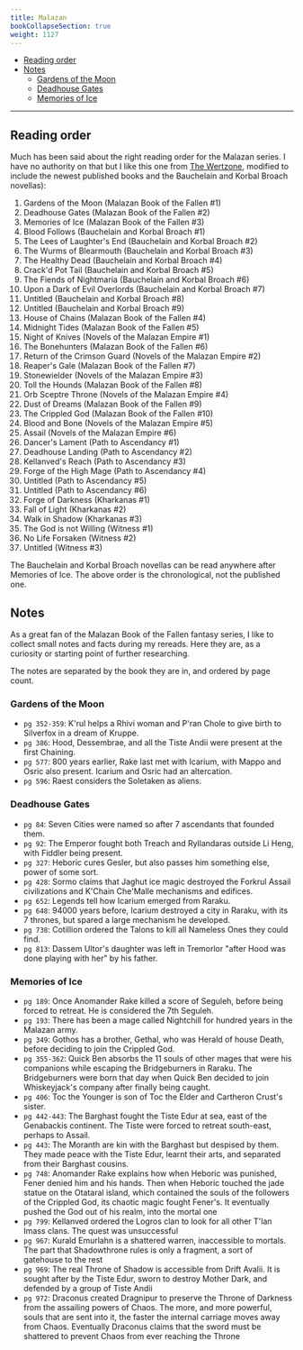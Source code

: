 ```yaml
---
title: Malazan
bookCollapseSection: true
weight: 1127
---
```


<!-- vim-markdown-toc GFM -->

* [Reading order](#reading-order)
* [Notes](#notes)
    * [Gardens of the Moon](#gardens-of-the-moon)
    * [Deadhouse Gates](#deadhouse-gates)
    * [Memories of Ice](#memories-of-ice)

<!-- vim-markdown-toc -->

--------------------

## Reading order

Much has been said about the right reading order for the Malazan series. I have no authority on that but I like this one from [The Wertzone](https://thewertzone.blogspot.com/2017/11/a-better-malazan-reading-order.html), modified to include the newest published books and the Bauchelain and Korbal Broach novellas):


1. Gardens of the Moon (Malazan Book of the Fallen #1)
2. Deadhouse Gates (Malazan Book of the Fallen #2)
3. Memories of Ice (Malazan Book of the Fallen #3)
4. Blood Follows (Bauchelain and Korbal Broach #1)
5. The Lees of Laughter's End (Bauchelain and Korbal Broach #2)
6. The Wurms of Blearmouth (Bauchelain and Korbal Broach #3)
7. The Healthy Dead (Bauchelain and Korbal Broach #4)
8. Crack'd Pot Tail (Bauchelain and Korbal Broach #5)
9. The Fiends of Nightmaria (Bauchelain and Korbal Broach #6)
10. Upon a Dark of Evil Overlords (Bauchelain and Korbal Broach #7)
11. Untitled (Bauchelain and Korbal Broach #8)
12. Untitled (Bauchelain and Korbal Broach #9)
13. House of Chains (Malazan Book of the Fallen #4)
14. Midnight Tides (Malazan Book of the Fallen #5)
15. Night of Knives (Novels of the Malazan Empire #1)
16. The Bonehunters (Malazan Book of the Fallen #6)
17. Return of the Crimson Guard (Novels of the Malazan Empire #2)
18. Reaper's Gale (Malazan Book of the Fallen #7)
19. Stonewielder (Novels of the Malazan Empire #3)
20. Toll the Hounds (Malazan Book of the Fallen #8)
21. Orb Sceptre Throne (Novels of the Malazan Empire #4)
22. Dust of Dreams (Malazan Book of the Fallen #9)
23. The Crippled God (Malazan Book of the Fallen #10)
24. Blood and Bone (Novels of the Malazan Empire #5)
25. Assail (Novels of the Malazan Empire #6)
26. Dancer's Lament (Path to Ascendancy #1)
27. Deadhouse Landing (Path to Ascendancy #2)
28. Kellanved's Reach (Path to Ascendancy #3)
29. Forge of the High Mage (Path to Ascendancy #4)
30. Untitled (Path to Ascendancy #5)
31. Untitled (Path to Ascendancy #6)
32. Forge of Darkness (Kharkanas #1)
33. Fall of Light (Kharkanas #2)
34. Walk in Shadow (Kharkanas #3)
35. The God is not Willing (Witness #1)
36. No Life Forsaken (Witness #2)
37. Untitled (Witness #3)

The Bauchelain and Korbal Broach novellas can be read anywhere after Memories of Ice. The above order is the chronological, not the published one.

## Notes

As a great fan of the Malazan Book of the Fallen fantasy series, I like to collect small notes and facts during my rereads. Here they are, as a curiosity or starting point of further researching.

The notes are separated by the book they are in, and ordered by page count.

### Gardens of the Moon

* `pg 352-359`: K'rul helps a Rhivi woman and P'ran Chole to give birth to Silverfox in a dream of Kruppe.
* `pg 386`: Hood, Dessembrae, and all the Tiste Andii were present at the first Chaining.
* `pg 577`: 800 years earlier, Rake last met with Icarium, with Mappo and Osric also present. Icarium and Osric had an altercation.
* `pg 596`: Raest considers the Soletaken as aliens.

### Deadhouse Gates

* `pg 84`: Seven Cities were named so after 7 ascendants that founded them.
* `pg 92`: The Emperor fought both Treach and Ryllandaras outside Li Heng, with Fiddler being present.
* `pg 327`: Heboric cures Gesler, but also passes him something else, power of some sort.
* `pg 428`: Sormo claims that Jaghut ice magic destroyed the Forkrul Assail civilizations and K'Chain Che'Malle mechanisms and edifices.
* `pg 652`: Legends tell how Icarium emerged from Raraku.
* `pg 648`: 94000 years before, Icarium destroyed a city in Raraku, with its 7 thrones, but spared a large mechanism he developed.
* `pg 738`: Cotillion ordered the Talons to kill all Nameless Ones they could find.
* `pg 813`: Dassem Ultor's daughter was left in Tremorlor "after Hood was done playing with her" by his father.

### Memories of Ice

* `pg 189`: Once Anomander Rake killed a score of Seguleh, before being forced to retreat. He is considered the 7th Seguleh.
* `pg 193`: There has been a mage called Nightchill for hundred years in the Malazan army.
* `pg 349`: Gothos has a brother, Gethal, who was Herald of house Death, before deciding to join the Crippled God.
* `pg 355-362`: Quick Ben absorbs the 11 souls of other mages that were his companions while escaping the Bridgeburners in Raraku. The Bridgeburners were born that day when Quick Ben decided to join Whiskeyjack's company after finally being caught.
* `pg 406`: Toc the Younger is son of Toc the Elder and Cartheron Crust's sister.
* `pg 442-443`: The Barghast fought the Tiste Edur at sea, east of the Genabackis continent. The Tiste were forced to retreat south-east, perhaps to Assail.
* `pg 443`: The Moranth are kin with the Barghast but despised by them. They made peace with the Tiste Edur, learnt their arts, and separated from their Barghast cousins.
* `pg 748`: Anomander Rake explains how when Heboric was punished, Fener denied him and his hands. Then when Heboric touched the jade statue on the Otataral island, which contained the souls of the followers of the Crippled God, its chaotic magic fought Fener's. It eventually pushed the God out of his realm, into the mortal one
* `pg 799`: Kellanved ordered the Logros clan to look for all other T'lan Imass clans. The quest was unsuccessful
* `pg 967`: Kurald Emurlahn is a shattered warren, inaccessible to mortals. The part that Shadowthrone rules is only a fragment, a sort of gatehouse to the rest
* `pg 969`: The real Throne of Shadow is accessible from Drift Avalii. It is sought after by the Tiste Edur, sworn to destroy Mother Dark, and defended by a group of Tiste Andii
* `pg 972`: Draconus created Dragnipur to preserve the Throne of Darkness from the assailing powers of Chaos. The more, and more powerful, souls that are sent into it, the faster the internal carriage moves away from Chaos. Eventually Draconus claims that the sword must be shattered to prevent Chaos from ever reaching the Throne
